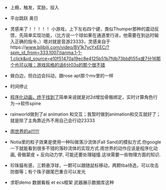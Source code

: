 + 上瘾，触发，奖励，投入
+ 平台跳跃 奥日
+ 灵感来了！！！！！ 小游戏，上下左右四个键，类似Thumper那种的震动反馈，先简单实现功能，（比方说一个球如果在通道里行进，他需要在到达时输入正确的指令，）嗯对就是音游23333，灵感来自于https://www.bilibili.com/video/BV1k7ycYxEEC/?spm_id_from=333.1007.tianma.1-1-1.click&vd_source=e10f51470a19ec8e4125b51b7fdb73bb的55s或7分16那个也可以哦；游戏风格的话6分03s的那个很不错
+ 做白边，但白边会抖动，跟rose apt那个mv里的一样
+ 时间停止
+ [程序化动画，终于找到了](https://zhuanlan.zhihu.com/p/621595987)简单来说就是对2d增加骨骼绑定，实时计算角色行为-->软件spine
+ rainworld做到了ai animation 和交互；我暂时做到animation和交互就好了；就是除了主角靠近外不用自己会行动23333
+ [雨世界的ai!!!!!!](https://zhuanlan.zhihu.com/p/469822612)
+ Notia里的粒子效果是使用一种叫做落沙流体(Fall Sand)的模拟方式.你google一下就能看到很多不错的落砂流体的实现方式.雨世界的动作应该是程序化动画, 骨骼蒙皮 + 反向动力学, 可能还要处理碰撞.这块需要一些物理方面的知识.


+ 珍珠猫有感，三颗悬浮球，一颗可以跟随鼠标移动，两颗tba待选，可以攻击防御等；有个珠子跟尾巴重合可以发光

+ 求职demo 数据看板 et ecs框架  武器展示数据库这种 